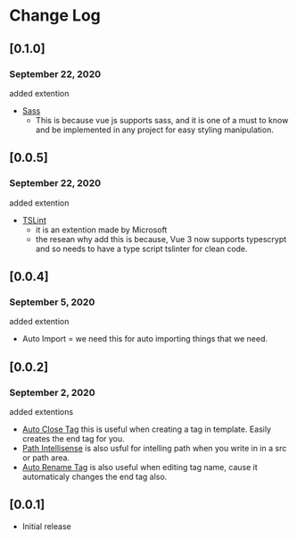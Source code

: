 # Change Log

## [0.1.0]
### September 22, 2020
added extention
 - [Sass](https://marketplace.visualstudio.com/items?itemName=Syler.sass-indented)  
    - This is because vue js supports sass, and it is one of a must to know and be implemented in any project for easy styling manipulation.

## [0.0.5]
### September 22, 2020
added extention
 - [TSLint](https://marketplace.visualstudio.com/items?itemName=ms-vscode.vscode-typescript-tslint-plugin)
     - it is an extention made by Microsoft
     - the resean why add this is because, Vue 3 now supports typescrypt and so needs to have a type script tslinter for clean code.


## [0.0.4]
### September 5, 2020
added extention
 - Auto Import = we need this for auto importing things that we need.

## [0.0.2]
### September 2, 2020
added extentions
- [Auto Close Tag](https://marketplace.visualstudio.com/items?itemName=formulahendry.auto-close-tag) this is useful when creating a tag in template. Easily creates the end tag for you.
- [Path Intellisense](https://marketplace.visualstudio.com/items?itemName=christian-kohler.path-intellisense) is also usful for intelling path when you write in in a src or path area.
- [Auto Rename Tag](https://marketplace.visualstudio.com/items?itemName=formulahendry.auto-rename-tag) is also useful when editing tag name, cause it automaticaly changes the end tag also.

## [0.0.1]

- Initial release
